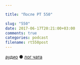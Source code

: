 ```yaml
---

title: "После РТ 550"

slug: "550"
date: 2017-06-17T20:21:00+03:00
comments: true
categories: podcast
filename: rt550post
---
```

[аудио](http://cdn.radio-t.com/rt550post.mp3) ● [лог чата](http://chat.radio-t.com/logs/radio-t-550.html)
<audio src="http://cdn.radio-t.com/rt550post.mp3" preload="none"/>

